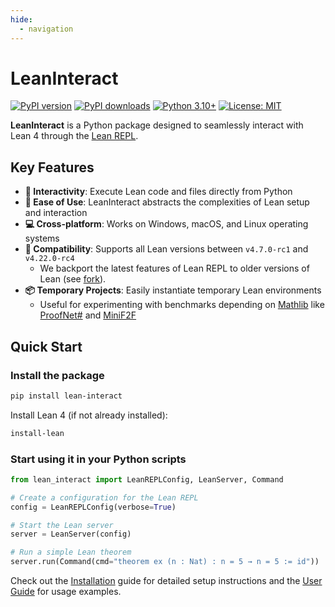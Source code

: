 ```yaml
---
hide:
  - navigation
---
```


# LeanInteract

[![PyPI version](https://img.shields.io/pypi/v/lean-interact.svg)](https://pypi.org/project/lean-interact/)
[![PyPI downloads](https://img.shields.io/pepy/dt/lean-interact.svg)](https://pypi.org/project/lean-interact/)
[![Python 3.10+](https://img.shields.io/badge/python-3.10+-blue.svg)](https://www.python.org/downloads/)
[![License: MIT](https://img.shields.io/badge/License-MIT-yellow.svg)](https://opensource.org/licenses/MIT)

**LeanInteract** is a Python package designed to seamlessly interact with Lean 4 through the [Lean REPL](https://github.com/leanprover-community/repl).

## Key Features

- **🔗 Interactivity**: Execute Lean code and files directly from Python
- **🚀 Ease of Use**: LeanInteract abstracts the complexities of Lean setup and interaction
- **💻 Cross-platform**: Works on Windows, macOS, and Linux operating systems
- **🔧 Compatibility**: Supports all Lean versions between `v4.7.0-rc1` and `v4.22.0-rc4`
    - We backport the latest features of Lean REPL to older versions of Lean (see [fork](https://github.com/augustepoiroux/repl)).
- **📦 Temporary Projects**: Easily instantiate temporary Lean environments
    - Useful for experimenting with benchmarks depending on [Mathlib](https://github.com/leanprover-community/mathlib4) like [ProofNet#](https://huggingface.co/datasets/PAug/ProofNetSharp) and [MiniF2F](https://github.com/yangky11/miniF2F-lean4)

## Quick Start

### Install the package

```bash
pip install lean-interact
```

Install Lean 4 (if not already installed):

```bash
install-lean
```

### Start using it in your Python scripts

```python
from lean_interact import LeanREPLConfig, LeanServer, Command

# Create a configuration for the Lean REPL
config = LeanREPLConfig(verbose=True)  

# Start the Lean server
server = LeanServer(config)  

# Run a simple Lean theorem
server.run(Command(cmd="theorem ex (n : Nat) : n = 5 → n = 5 := id"))
```

Check out the [Installation](user-guide/installation.md) guide for detailed setup instructions and the [User Guide](user-guide/getting-started.md) for usage examples.
